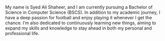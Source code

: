 My name is Syed Ali Shaheer, and I am currently pursuing a Bachelor of Science in Computer Science (BSCS). In addition to my academic journey, I have a deep passion for football and enjoy playing it whenever I get the chance. I’m also dedicated to continuously learning new things, aiming to expand my skills and knowledge to stay ahead in both my personal and professional life.
